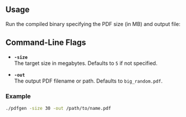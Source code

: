 ## Usage

Run the compiled binary specifying the PDF size (in MB) and output file:

## Command-Line Flags

- **`-size`**  
  The target size in megabytes. Defaults to `5` if not specified.

- **`-out`**  
  The output PDF filename or path. Defaults to `big_random.pdf`.

### Example

```bash
./pdfgen -size 30 -out /path/to/name.pdf

